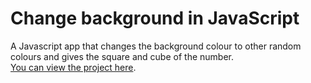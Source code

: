 # Change background in JavaScript
A Javascript app that changes the background colour to other random colours and gives the square and cube of the number.
<br>
[You can view the project here](https://oyelakin-mercy.github.io/Change-background/).
